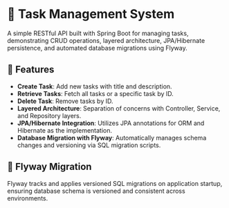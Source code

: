 # 📝 Task Management System

A simple RESTful API built with Spring Boot for managing tasks, demonstrating CRUD operations, layered architecture, JPA/Hibernate persistence, and automated database migrations using Flyway.

## 📌 Features

- **Create Task**: Add new tasks with title and description.
- **Retrieve Tasks**: Fetch all tasks or a specific task by ID.
- **Delete Task**: Remove tasks by ID.
- **Layered Architecture**: Separation of concerns with Controller, Service, and Repository layers.
- **JPA/Hibernate Integration**: Utilizes JPA annotations for ORM and Hibernate as the implementation.
- **Database Migration with Flyway**: Automatically manages schema changes and versioning via SQL migration scripts.

## 🚀 Flyway Migration

Flyway tracks and applies versioned SQL migrations on application startup, ensuring database schema is versioned and consistent across environments.
